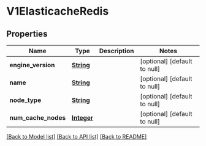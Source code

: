 # V1ElasticacheRedis
## Properties

Name | Type | Description | Notes
------------ | ------------- | ------------- | -------------
**engine\_version** | [**String**](string.md) |  | [optional] [default to null]
**name** | [**String**](string.md) |  | [optional] [default to null]
**node\_type** | [**String**](string.md) |  | [optional] [default to null]
**num\_cache\_nodes** | [**Integer**](integer.md) |  | [optional] [default to null]

[[Back to Model list]](../README.md#documentation-for-models) [[Back to API list]](../README.md#documentation-for-api-endpoints) [[Back to README]](../README.md)

